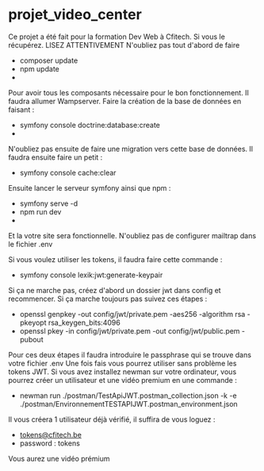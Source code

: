 # projet_video_center 
Ce projet a été fait pour la formation Dev Web à Cfitech.
Si vous le récupérez. LISEZ ATTENTIVEMENT
N'oubliez pas tout d'abord de faire 
  - composer update
  - npm update
  - 
Pour avoir tous les composants nécessaire pour le bon fonctionnement.
Il faudra allumer Wampserver.
Faire la création de la base de données en faisant :
  - symfony console doctrine:database:create
  - 
N'oubliez pas ensuite de faire une migration vers cette base de données.
Il faudra ensuite faire un petit :
  - symfony console cache:clear
  
Ensuite lancer le serveur symfony ainsi que npm :
  - symfony serve -d
  - npm run dev
  - 
Et la votre site sera fonctionnelle. 
N'oubliez pas de configurer mailtrap dans le fichier .env

Si vous voulez utiliser les tokens, il faudra faire cette commande :
  - symfony console lexik:jwt:generate-keypair

Si ça ne marche pas, créez d'abord un dossier jwt dans config et recommencer.
Si ça marche toujours pas suivez ces étapes :
  - openssl genpkey -out config/jwt/private.pem -aes256 -algorithm rsa -pkeyopt rsa_keygen_bits:4096
  - openssl pkey -in config/jwt/private.pem -out config/jwt/public.pem -pubout

Pour ces deux étapes il faudra introduire le passphrase qui se trouve dans votre fichier .env
Une fois fais vous pourrez utiliser sans problème les tokens JWT.
Si vous avez installez newman sur votre ordinateur, vous pourrez créer un utilisateur et une vidéo premium en une commande :
  - newman run ./postman/TestApiJWT.postman_collection.json  -k -e ./postman/EnvironnementTESTAPIJWT.postman_environment.json

Il vous créera 1 utilisateur déjà vérifié, il suffira de vous loguez :
 -  tokens@cfitech.be
 -  password : tokens

Vous aurez une vidéo prémium
